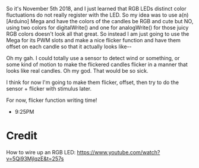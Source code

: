 So it's November 5th 2018, and I just learned that RGB LEDs distinct color fluctuations do not really register with the LED. So my idea was to use a(n) [Arduino] Mega and have the colors of the candles be RGB and cute but NO, using two colors for digitalWrite() and one for analogWrite() for those juicy RGB colors doesn't look all that great. So instead I am just going to use the Mega for its PWM slots and make a nice flicker function and have them offset on each candle so that it actually looks like--

Oh my gah. I could totally use a sensor to detect wind or something, or some kind of motion to make the flickered candles flicker in a manner that looks like real candles. Oh my god. That would be so sick.

I think for now I'm going to make them flicker, offset, then try to do the sensor + flicker with stimulus later.

For now, flicker function writing time! 
- 9:25PM

# Credit
How to wire up an RGB LED: https://www.youtube.com/watch?v=5Qi93MjlqzE&t=257s
